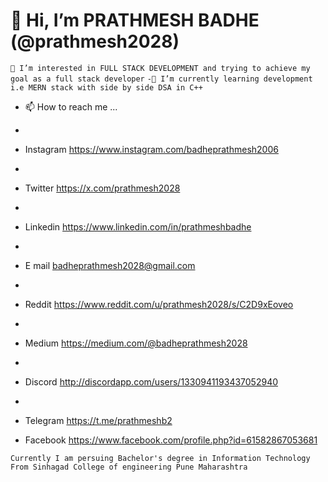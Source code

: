 # 👋 Hi, I’m  PRATHMESH BADHE  (@prathmesh2028)

```👀 I’m interested in FULL STACK DEVELOPMENT and trying to achieve my goal as a full stack developer```
```-🌱 I’m currently learning development i.e MERN stack with side by side DSA in C++```
- 📫 How to reach me ...
- 
- Instagram https://www.instagram.com/badheprathmesh2006
- 
- Twitter https://x.com/prathmesh2028
-
- Linkedin https://www.linkedin.com/in/prathmeshbadhe
- 
- E mail badheprathmesh2028@gmail.com
-
- Reddit https://www.reddit.com/u/prathmesh2028/s/C2D9xEoveo
-
- Medium https://medium.com/@badheprathmesh2028
-
- Discord http://discordapp.com/users/1330941193437052940
-
- Telegram https://t.me/prathmeshb2

- Facebook https://www.facebook.com/profile.php?id=61582867053681



```Currently I am persuing Bachelor's degree in Information Technology ```
```From Sinhagad College of engineering Pune Maharashtra ```

